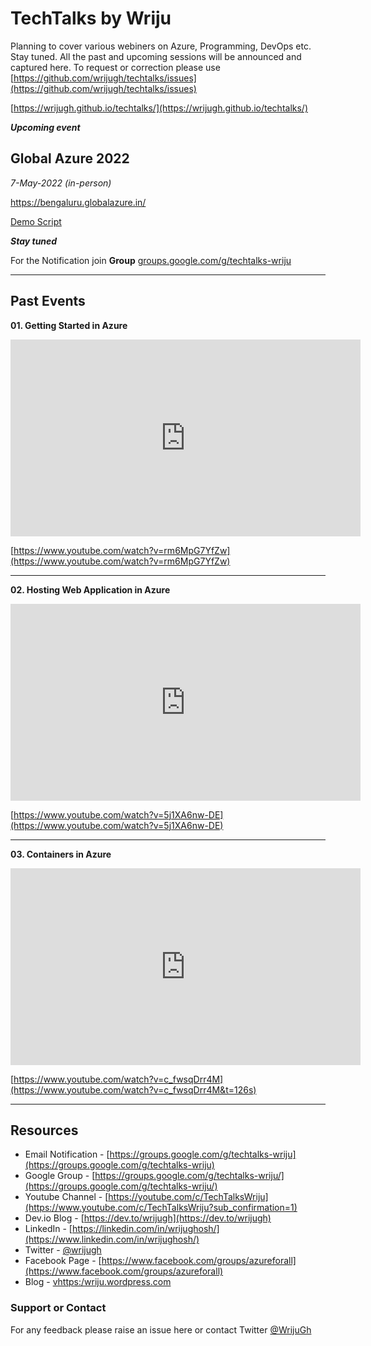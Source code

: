 # TechTalks by Wriju

Planning to cover various webiners on Azure, Programming, DevOps etc. Stay tuned. All the past and upcoming sessions will be announced and captured here. To request or correction please use [https://github.com/wrijugh/techtalks/issues](https://github.com/wrijugh/techtalks/issues)

[https://wrijugh.github.io/techtalks/](https://wrijugh.github.io/techtalks/)

***Upcoming event***

## Global Azure 2022 

*7-May-2022 (in-person)*

https://bengaluru.globalazure.in/

[Demo Script](global-azure-2022-demo.md)

***Stay tuned***

For the Notification join **Group** [groups.google.com/g/techtalks-wriju](https://groups.google.com/g/techtalks-wriju)  

---

<!-- 
- Function App
- CosmosDB
- Azure DevOps
- Databases in Azure 
-->

## Past Events

**01. Getting Started in Azure** 

<!-- [Slide - Upcoming]() -->

<iframe width="560" height="315" src="https://www.youtube.com/embed/rm6MpG7YfZw?start=870" title="YouTube video player" frameborder="0" allow="accelerometer; autoplay; clipboard-write; encrypted-media; gyroscope; picture-in-picture" allowfullscreen></iframe>

[https://www.youtube.com/watch?v=rm6MpG7YfZw](https://www.youtube.com/watch?v=rm6MpG7YfZw)

---

**02. Hosting Web Application in Azure** 

<iframe width="560" height="315" src="https://www.youtube.com/embed/5j1XA6nw-DE" title="YouTube video player" frameborder="0" allow="accelerometer; autoplay; clipboard-write; encrypted-media; gyroscope; picture-in-picture" allowfullscreen></iframe>

[https://www.youtube.com/watch?v=5j1XA6nw-DE](https://www.youtube.com/watch?v=5j1XA6nw-DE)

---

**03. Containers in Azure** 

<iframe width="560" height="315" src="https://www.youtube.com/embed/c_fwsqDrr4M?start=126" title="YouTube video player" frameborder="0" allow="accelerometer; autoplay; clipboard-write; encrypted-media; gyroscope; picture-in-picture" allowfullscreen></iframe>

[https://www.youtube.com/watch?v=c_fwsqDrr4M](https://www.youtube.com/watch?v=c_fwsqDrr4M&t=126s)

---

## Resources

- Email Notification - [https://groups.google.com/g/techtalks-wriju](https://groups.google.com/g/techtalks-wriju)
- Google Group - [https://groups.google.com/g/techtalks-wriju/](https://groups.google.com/g/techtalks-wriju/)
- Youtube Channel - [https://youtube.com/c/TechTalksWriju](https://www.youtube.com/c/TechTalksWriju?sub_confirmation=1)
- Dev.io Blog - [https://dev.to/wrijugh](https://dev.to/wrijugh)
- LinkedIn - [https://linkedin.com/in/wrijughosh/](https://www.linkedin.com/in/wrijughosh/)
- Twitter - [@wrijugh](https://twitter.com/wrijugh)
- Facebook Page - [https://www.facebook.com/groups/azureforall](https://www.facebook.com/groups/azureforall)
- Blog - [vhttps:/wriju.wordpress.com](https://wriju.wordpress.com/)

### Support or Contact

For any feedback please raise an issue here or contact Twitter [@WrijuGh](https://twitter.com/wrijugh)

